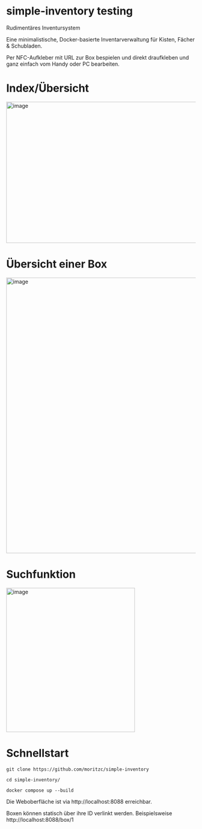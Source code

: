 # simple-inventory testing
Rudimentäres Inventursystem

Eine minimalistische, Docker-basierte Inventarverwaltung für Kisten, Fächer & Schubladen.

Per NFC-Aufkleber mit URL zur Box bespielen und direkt draufkleben und ganz einfach vom Handy oder PC bearbeiten. 

# Index/Übersicht
<img width="766" height="375" alt="image" src="https://github.com/user-attachments/assets/1a103819-80fc-4c8e-b5ee-c4ebdb941ac7" />

# Übersicht einer Box
<img width="815" height="732" alt="image" src="https://github.com/user-attachments/assets/4eced54a-4bf2-49ab-989b-9be0359992ae" />

# Suchfunktion
<img width="342" height="383" alt="image" src="https://github.com/user-attachments/assets/5e2c5def-7886-4b74-b043-3744c52c8668" />


# Schnellstart
```git clone https://github.com/moritzc/simple-inventory```

```cd simple-inventory/```

```docker compose up --build```

Die Weboberfläche ist via http://localhost:8088 erreichbar.

Boxen können statisch über ihre ID verlinkt werden. Beispielsweise http://localhost:8088/box/1
